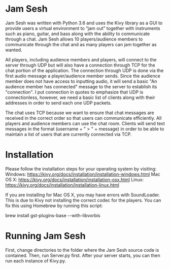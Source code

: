 # Jam Sesh

Jam Sesh was written with Python 3.6 and uses the Kivy library as a GUI to provide users a virtual environment to “jam out” together with instruments such as piano, guitar, and bass along with the ability to communicate through a chat. Jam Sesh allows 10 players/audience members to communicate through the chat and as many players can jam together as wanted.


All players, including audience members and players, will connect to the server through UDP but will also have a connection through TCP for the chat portion of the application. The connection through UDP is done via the first audio message a player/audience member sends. Since the audience member does not have access to inputting audio, it will send a basic "An audience member has connected" message to the server to establish its "connection". I put connection in quotes to emphasize that UDP is connectionless, however, we need a basic list of clients along with their addresses in order to send each one UDP packets.

The chat uses TCP because we want to ensure that chat messages are received in the correct order so that users can communicate efficiently. All players and audience members can use the chat room. Clients will send text messages in the format (username + " > " + message) in order to be able to maintain a list of users that are currently connected via TCP.

# Installation

Please follow the installation steps for your operating system by visiting:
Windows: https://kivy.org/docs/installation/installation-windows.html
Mac OS X: https://kivy.org/docs/installation/installation-osx.html
Linux: https://kivy.org/docs/installation/installation-linux.html

If you are installing for Mac OS X, you may have errors with SoundLoader. This is due to Kivy not installing the correct codec for the players. You can fix this using Homebrew by running this script:

brew install gst-plugins-base --with-libvorbis


# Running Jam Sesh

First, change directories to the folder where the Jam Sesh source code is contained. Then, run Server.py first. After your server starts, you can then run each instance of Kivy.py.

